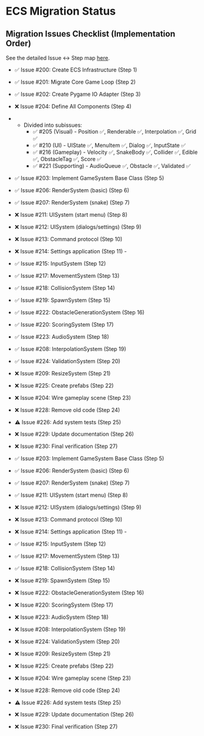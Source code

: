 # ECS Migration Status

## Migration Issues Checklist (Implementation Order)
See the detailed Issue ↔ Step map [here](.cursor/rules/ecs_migration_map.mdc).

- ✅ Issue #200: Create ECS Infrastructure (Step 1) 
- ✅ Issue #201: Migrate Core Game Loop (Step 2) 
- ✅ Issue #202: Create Pygame IO Adapter (Step 3) 
- ❌ Issue #204: Define All Components (Step 4) 
- - Divided into subissues: 
    - ✅ #205 (Visual) - Position ✅, Renderable ✅, Interpolation ✅, Grid ✅ 
    - ✅ #210 (UI) - UIState ✅, MenuItem ✅, Dialog ✅, InputState ✅ 
    - ✅ #216 (Gameplay) - Velocity ✅, SnakeBody ✅, Collider ✅, Edible ✅, ObstacleTag ✅, Score ✅ 
    - ✅ #221 (Supporting) - AudioQueue ✅, Obstacle ✅, Validated ✅ 
  
- ✅ Issue #203: Implement GameSystem Base Class (Step 5) 
- ✅ Issue #206: RenderSystem (basic) (Step 6) 
- ✅ Issue #207: RenderSystem (snake) (Step 7) 
- ❌ Issue #211: UISystem (start menu) (Step 8) 
- ❌ Issue #212: UISystem (dialogs/settings) (Step 9) 
- ❌ Issue #213: Command protocol (Step 10) 
- ❌ Issue #214: Settings application (Step 11) - 
- ✅ Issue #215: InputSystem (Step 12) 
- ✅ Issue #217: MovementSystem (Step 13) 
- ✅ Issue #218: CollisionSystem (Step 14) 
- ✅ Issue #219: SpawnSystem (Step 15) 
- ✅ Issue #222: ObstacleGenerationSystem (Step 16) 
- ✅ Issue #220: ScoringSystem (Step 17) 
- ✅ Issue #223: AudioSystem (Step 18) 
- ✅ Issue #208: InterpolationSystem (Step 19) 
- ✅ Issue #224: ValidationSystem (Step 20) 
- ❌ Issue #209: ResizeSystem (Step 21) 
- ❌ Issue #225: Create prefabs (Step 22) 
- ❌ Issue #204: Wire gameplay scene (Step 23) 
- ❌ Issue #228: Remove old code (Step 24) 
- ⚠️ Issue #226: Add system tests (Step 25) 
- ❌ Issue #229: Update documentation (Step 26) 
- ❌ Issue #230: Final verification (Step 27) 


- ✅ Issue #203: Implement GameSystem Base Class (Step 5)
- ✅ Issue #206: RenderSystem (basic) (Step 6)
- ✅ Issue #207: RenderSystem (snake) (Step 7)
- ✅ Issue #211: UISystem (start menu) (Step 8)
- ❌ Issue #212: UISystem (dialogs/settings) (Step 9)
- ❌ Issue #213: Command protocol (Step 10)
- ❌ Issue #214: Settings application (Step 11) -
- ✅ Issue #215: InputSystem (Step 12)
- ✅ Issue #217: MovementSystem (Step 13)
- ✅ Issue #218: CollisionSystem (Step 14)
- ❌ Issue #219: SpawnSystem (Step 15)
- ❌ Issue #222: ObstacleGenerationSystem (Step 16)
- ❌ Issue #220: ScoringSystem (Step 17)
- ❌ Issue #223: AudioSystem (Step 18)
- ❌ Issue #208: InterpolationSystem (Step 19)
- ❌ Issue #224: ValidationSystem (Step 20)
- ❌ Issue #209: ResizeSystem (Step 21)
- ❌ Issue #225: Create prefabs (Step 22)
- ❌ Issue #204: Wire gameplay scene (Step 23)
- ❌ Issue #228: Remove old code (Step 24)
- ⚠️ Issue #226: Add system tests (Step 25)
- ❌ Issue #229: Update documentation (Step 26)
- ❌ Issue #230: Final verification (Step 27)
